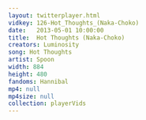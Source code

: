 ```yaml
---
layout: twitterplayer.html
vidkey: 126-Hot_Thoughts_(Naka-Choko)
date:   2013-05-01 10:00:00
title:  Hot Thoughts (Naka-Choko)
creators: Luminosity
song: Hot Thoughts
artist: Spoon
width: 884
height: 480
fandoms: Hannibal
mp4: null
mp4size: null
collection: playerVids
---
```


  <div>
  
  </div>
  